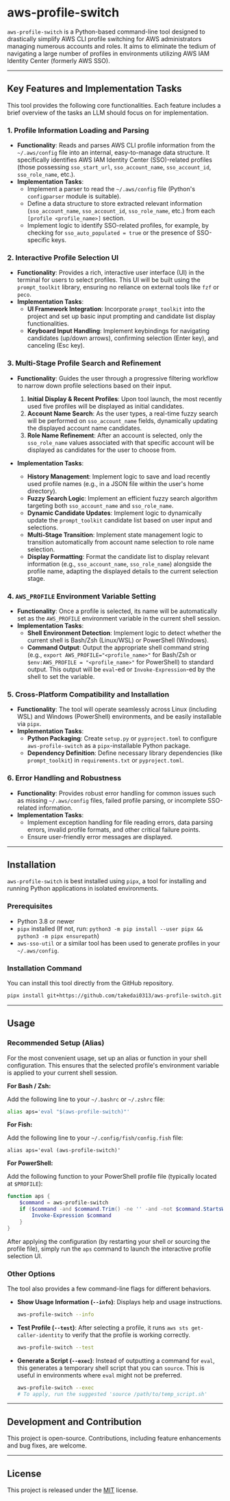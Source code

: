 # aws-profile-switch

`aws-profile-switch` is a Python-based command-line tool designed to drastically simplify AWS CLI profile switching for AWS administrators managing numerous accounts and roles. It aims to eliminate the tedium of navigating a large number of profiles in environments utilizing AWS IAM Identity Center (formerly AWS SSO).

-----

## Key Features and Implementation Tasks

This tool provides the following core functionalities. Each feature includes a brief overview of the tasks an LLM should focus on for implementation.

### 1\. Profile Information Loading and Parsing

  * **Functionality**: Reads and parses AWS CLI profile information from the `~/.aws/config` file into an internal, easy-to-manage data structure. It specifically identifies AWS IAM Identity Center (SSO)-related profiles (those possessing `sso_start_url`, `sso_account_name`, `sso_account_id`, `sso_role_name`, etc.).
  * **Implementation Tasks**:
      * Implement a parser to read the `~/.aws/config` file (Python's `configparser` module is suitable).
      * Define a data structure to store extracted relevant information (`sso_account_name`, `sso_account_id`, `sso_role_name`, etc.) from each `[profile <profile_name>]` section.
      * Implement logic to identify SSO-related profiles, for example, by checking for `sso_auto_populated = true` or the presence of SSO-specific keys.

### 2\. Interactive Profile Selection UI

  * **Functionality**: Provides a rich, interactive user interface (UI) in the terminal for users to select profiles. This UI will be built using the `prompt_toolkit` library, ensuring no reliance on external tools like `fzf` or `peco`.
  * **Implementation Tasks**:
      * **UI Framework Integration**: Incorporate `prompt_toolkit` into the project and set up basic input prompting and candidate list display functionalities.
      * **Keyboard Input Handling**: Implement keybindings for navigating candidates (up/down arrows), confirming selection (Enter key), and canceling (Esc key).

### 3\. Multi-Stage Profile Search and Refinement

  * **Functionality**: Guides the user through a progressive filtering workflow to narrow down profile selections based on their input.

    1.  **Initial Display & Recent Profiles**: Upon tool launch, the most recently used five profiles will be displayed as initial candidates.
    2.  **Account Name Search**: As the user types, a real-time fuzzy search will be performed on `sso_account_name` fields, dynamically updating the displayed account name candidates.
    3.  **Role Name Refinement**: After an account is selected, only the `sso_role_name` values associated with that specific account will be displayed as candidates for the user to choose from.

  * **Implementation Tasks**:

      * **History Management**: Implement logic to save and load recently used profile names (e.g., in a JSON file within the user's home directory).
      * **Fuzzy Search Logic**: Implement an efficient fuzzy search algorithm targeting both `sso_account_name` and `sso_role_name`.
      * **Dynamic Candidate Updates**: Implement logic to dynamically update the `prompt_toolkit` candidate list based on user input and selections.
      * **Multi-Stage Transition**: Implement state management logic to transition automatically from account name selection to role name selection.
      * **Display Formatting**: Format the candidate list to display relevant information (e.g., `sso_account_name`, `sso_role_name`) alongside the profile name, adapting the displayed details to the current selection stage.

### 4\. `AWS_PROFILE` Environment Variable Setting

  * **Functionality**: Once a profile is selected, its name will be automatically set as the `AWS_PROFILE` environment variable in the current shell session.
  * **Implementation Tasks**:
      * **Shell Environment Detection**: Implement logic to detect whether the current shell is Bash/Zsh (Linux/WSL) or PowerShell (Windows).
      * **Command Output**: Output the appropriate shell command string (e.g., `export AWS_PROFILE="<profile_name>"` for Bash/Zsh or `$env:AWS_PROFILE = "<profile_name>"` for PowerShell) to standard output. This output will be `eval`-ed or `Invoke-Expression`-ed by the shell to set the variable.

### 5\. Cross-Platform Compatibility and Installation

  * **Functionality**: The tool will operate seamlessly across Linux (including WSL) and Windows (PowerShell) environments, and be easily installable via `pipx`.
  * **Implementation Tasks**:
      * **Python Packaging**: Create `setup.py` or `pyproject.toml` to configure `aws-profile-switch` as a `pipx`-installable Python package.
      * **Dependency Definition**: Define necessary library dependencies (like `prompt_toolkit`) in `requirements.txt` or `pyproject.toml`.

### 6\. Error Handling and Robustness

  * **Functionality**: Provides robust error handling for common issues such as missing `~/.aws/config` files, failed profile parsing, or incomplete SSO-related information.
  * **Implementation Tasks**:
      * Implement exception handling for file reading errors, data parsing errors, invalid profile formats, and other critical failure points.
      * Ensure user-friendly error messages are displayed.

-----

## Installation

`aws-profile-switch` is best installed using `pipx`, a tool for installing and running Python applications in isolated environments.

### Prerequisites

  * Python 3.8 or newer
  * `pipx` installed (If not, run: `python3 -m pip install --user pipx && python3 -m pipx ensurepath`)
  * `aws-sso-util` or a similar tool has been used to generate profiles in your `~/.aws/config`.

### Installation Command

You can install this tool directly from the GitHub repository.

```bash
pipx install git+https://github.com/takedai0313/aws-profile-switch.git
```

-----

## Usage

### Recommended Setup (Alias)

For the most convenient usage, set up an alias or function in your shell configuration. This ensures that the selected profile's environment variable is applied to your current shell session.

**For Bash / Zsh:**

Add the following line to your `~/.bashrc` or `~/.zshrc` file:

```bash
alias aps='eval "$(aws-profile-switch)"'
```

**For Fish:**

Add the following line to your `~/.config/fish/config.fish` file:

```fish
alias aps='eval (aws-profile-switch)'
```

**For PowerShell:**

Add the following function to your PowerShell profile file (typically located at `$PROFILE`):

```powershell
function aps {
    $command = aws-profile-switch
    if ($command -and $command.Trim() -ne '' -and -not $command.StartsWith('#')) {
        Invoke-Expression $command
    }
}
```

After applying the configuration (by restarting your shell or sourcing the profile file), simply run the `aps` command to launch the interactive profile selection UI.

### Other Options

The tool also provides a few command-line flags for different behaviors.

*   **Show Usage Information (`--info`)**: Displays help and usage instructions.
    ```bash
    aws-profile-switch --info
    ```

*   **Test Profile (`--test`)**: After selecting a profile, it runs `aws sts get-caller-identity` to verify that the profile is working correctly.
    ```bash
    aws-profile-switch --test
    ```

*   **Generate a Script (`--exec`)**: Instead of outputting a command for `eval`, this generates a temporary shell script that you can `source`. This is useful in environments where `eval` might not be preferred.
    ```bash
    aws-profile-switch --exec
    # To apply, run the suggested 'source /path/to/temp_script.sh'
    ```

-----

## Development and Contribution

This project is open-source. Contributions, including feature enhancements and bug fixes, are welcome.

-----

## License

This project is released under the [MIT](LICENSE) license.